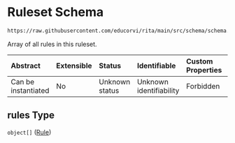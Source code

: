 # Ruleset Schema

```txt
https://raw.githubusercontent.com/educorvi/rita/main/src/schema/schema.json#/properties/rules
```

Array of all rules in this ruleset.

| Abstract            | Extensible | Status         | Identifiable            | Custom Properties | Additional Properties | Access Restrictions | Defined In                                                           |
| :------------------ | :--------- | :------------- | :---------------------- | :---------------- | :-------------------- | :------------------ | :------------------------------------------------------------------- |
| Can be instantiated | No         | Unknown status | Unknown identifiability | Forbidden         | Allowed               | none                | [schema.json\*](../../src/schema/schema.json 'open original schema') |

## rules Type

`object[]` ([Rule](rule.md))
